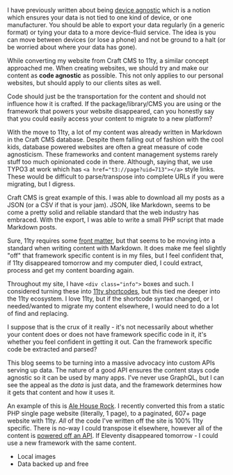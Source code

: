 I have previously written about being [device agnostic](https://www.liquidlight.co.uk/blog/how-to-become-device-agnostic-and-what-it-means-for-your-data/) which is a notion which ensures your data is not tied to one kind of device, or one manufacturer. You should be able to export your data regularly (in a generic format) or tying your data to a more device-fluid service. The idea is you can move between devices (or lose a phone) and not be ground to a halt (or be worried about where your data has gone).

While converting my website from Craft CMS to 11ty, a similar concept approached me. When creating websites, we should try and make our content as **code agnostic** as possible. This not only applies to our personal websites, but should apply to our clients sites as well.

Code should just be the transportation for the content and should not influence how it is crafted. If the package/library/CMS you are using or the framework that powers your website disappeared, can you honestly say that you could easily access your content to migrate to a new platform?

With the move to 11ty, a lot of my content was already written in Markdown in the Craft CMS database. Despite them falling out of fashion with the cool kids, database powered websites are often a great measure of code agnosticism. These frameworks and content management systems rarely stuff too much opinionated code in there. Although, saying that, we use TYPO3 at work which has `<a href="t3://page?uid=713"></a>` style links. These would be difficult to parse/transpose into complete URLs if you were migrating, but I digress.

Craft CMS is great example of this. I was able to download all my posts as a JSON (or a CSV if that is your jam). JSON, like Markdown, seems to be come a pretty solid and reliable standard that the web industry has embraced. With the export, I was able to write a small PHP script that made Markdown posts.

Sure, 11ty requires some [front matter](https://www.11ty.dev/docs/data-frontmatter/), but that seems to be moving into a standard when writing content with Markdown. It does make me feel slightly "off" that framework specific content is in my files, but I feel confident that, if 11ty disappeared tomorrow and my computer died, I could extract, process and get my content boarding again.

Throughout my site, I have `<div class="info">` boxes and such. I considered turning these into [11ty shortcodes](https://www.11ty.dev/docs/shortcodes/), but this tied me deeper into the 11ty ecosystem. I love 11ty, but if the shortcode syntax changed, or I needed/wanted to migrate my content elsewhere, I would need to do a lot of find and replacing.

I suppose that is the crux of it really - it's not necessarily about whether your content does or does not have framework specific code in it, it's whether you feel confident in getting it out. Can the framework specific code be extracted and parsed?

This blog seems to be turning into a massive advocacy into custom APIs serving up data. The nature of a good API ensures the content stays code agnostic so it can be used by many apps. I've never use GraphQL, but I can see the appeal as the _data_ is just data, and the framework determines how it gets that content and how it uses it.

An example of this is [Ale House Rock](https://alehouse.rocks/). I recently converted this from a static PHP single page website (literally, 1 page), to a paginated, 607+ page website with 11ty. _All_ of the code I've written off the site is 100% 11ty specific. There is no-way I could transpose it elsewhere, however all of the content is [powered off an API](https://beer.mikestreety.co.uk/api/beers.json). If Eleventy disappeared tomorrow - I could use a new framework with the same content.

- Local images
- Data backed up and free

